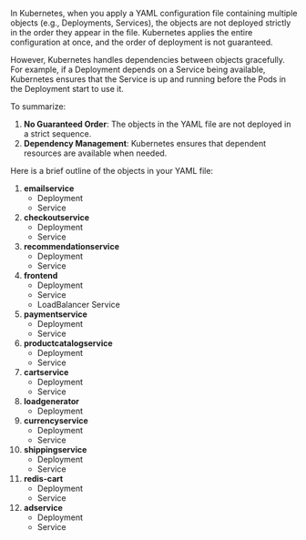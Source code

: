 In Kubernetes, when you apply a YAML configuration file containing multiple objects (e.g., Deployments, Services), the objects are not deployed strictly in the order they appear in the file. Kubernetes applies the entire configuration at once, and the order of deployment is not guaranteed.

However, Kubernetes handles dependencies between objects gracefully. For example, if a Deployment depends on a Service being available, Kubernetes ensures that the Service is up and running before the Pods in the Deployment start to use it.

To summarize:
1. **No Guaranteed Order**: The objects in the YAML file are not deployed in a strict sequence.
2. **Dependency Management**: Kubernetes ensures that dependent resources are available when needed.

Here is a brief outline of the objects in your YAML file:

1. **emailservice**
   - Deployment
   - Service
2. **checkoutservice**
   - Deployment
   - Service
3. **recommendationservice**
   - Deployment
   - Service
4. **frontend**
   - Deployment
   - Service
   - LoadBalancer Service
5. **paymentservice**
   - Deployment
   - Service
6. **productcatalogservice**
   - Deployment
   - Service
7. **cartservice**
   - Deployment
   - Service
8. **loadgenerator**
   - Deployment
9. **currencyservice**
   - Deployment
   - Service
10. **shippingservice**
    - Deployment
    - Service
11. **redis-cart**
    - Deployment
    - Service
12. **adservice**
    - Deployment
    - Service

